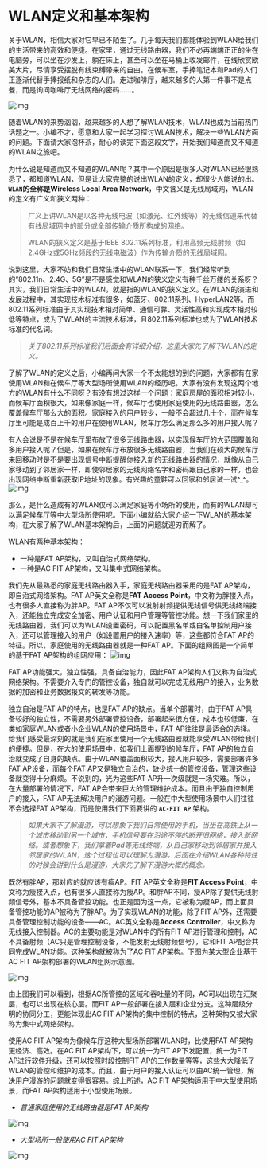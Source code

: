 # WLAN定义和基本架构

关于WLAN，相信大家对它早已不陌生了。几乎每天我们都能体验到WLAN给我们的生活带来的高效和便捷。在家里，通过无线路由器，我们不必再端端正正的坐在电脑旁，可以坐在沙发上，躺在床上，甚至可以坐在马桶上收发邮件，在线欣赏欧美大片，尽情享受摆脱有线束缚带来的自由。在候车室，手捧笔记本和Pad的人们正逐渐代替手捧报纸和杂志的人们。走进咖啡厅，越来越多的人第一件事不是点餐，而是询问咖啡厅无线网络的密码……。

 ![img](assets/53905e629242f.png)

随着WLAN的来势汹汹，越来越多的人想了解WLAN技术，WLAN也成为当前热门话题之一。小编不才，愿意和大家一起学习探讨WLAN技术，解决一些WLAN方面的问题。下面请大家泡杯茶，耐心的读完下面这段文字，开始我们知道而又不知道的WLAN之旅吧。

为什么说是知道而又不知道的WLAN呢？其中一个原因是很多人对WLAN已经很熟悉了，都知道WLAN，但是让大家完整的说出WLAN的定义，却很少人能说的出。**`WLAN`**的全称是**Wireless Local Area Network**，中文含义是无线局域网，WLAN的定义有广义和狭义两种：

> 广义上讲WLAN是以各种无线电波（如激光、红外线等）的无线信道来代替有线局域网中的部分或全部传输介质所构成的网络。
>
> WLAN的狭义定义是基于IEEE 802.11系列标准，利用高频无线射频（如2.4GHz或5GHz频段的无线电磁波）作为传输介质的无线局域网。

说到这里，大家不妨和我们日常生活中的WLAN联系一下，我们经常听到的“802.11n、2.4G、5G”是不是感觉和WLAN的狭义定义有种千丝万缕的关系呀？其实，我们日常生活中的WLAN，就是指的WLAN的狭义定义。在WLAN的演进和发展过程中，其实现技术标准有很多，如蓝牙、802.11系列、HyperLAN2等。而802.11系列标准由于其实现技术相对简单、通信可靠、灵活性高和实现成本相对较低等特点，成为了WLAN的主流技术标准，且802.11系列标准也成为了WLAN技术标准的代名词。

> *关于802.11系列标准我们后面会有详细介绍，这里大家先了解下WLAN的定义。*

了解了WLAN的定义之后，小编再问大家一个不太能想的到的问题，大家都有在家使用WLAN和在候车厅等大型场所使用WLAN的经历吧。大家有没有发现这两个地方的WLAN有什么不同呀？有没有想过这样一个问题：家庭房屋的面积相对较小，而候车厅面积很大，如果像家庭一样，候车厅也使用家庭使用的无线路由器，怎么覆盖候车厅那么大的面积。家庭接入的用户较少，一般不会超过几十个，而在候车厅里可能是成百上千的用户在使用WLAN，候车厅怎么满足那么多的用户接入呢？

有人会说是不是在候车厅里布放了很多无线路由器，以实现候车厅的大范围覆盖和多用户接入呢？但是，如果在候车厅布放很多无线路由器，当我们在硕大的候车厅来回移动时是不是要出现信号中断提醒你接入新的无线路由器的情况，就像从自己家移动到了邻居家一样，即使邻居家的无线网络名字和密码跟自己家的一样，也会出现网络中断重新获取IP地址的现象。有兴趣的童鞋可以回家和邻居试一试^_^。
 ![img](assets/53905e489ba7c.png)

那么，是什么造成有的WLAN仅可以满足家庭等小场所的使用，而有的WLAN却可以满足候车厅等中大型场所使用呢。下面小编就给大家介绍一下WLAN的基本架构，在大家了解了WLAN基本架构后，上面的问题就迎刃而解了。

WLAN有两种基本架构：

- 一种是FAT AP架构，又叫自治式网络架构。
- 一种是AC FIT AP架构，又叫集中式网络架构。

我们先从最熟悉的家庭无线路由器入手，家庭无线路由器采用的是FAT AP架构，即自治式网络架构。FAT AP英文全称是**FAT Access Point**，中文称为胖接入点，也有很多人直接称为胖AP。FAT AP不仅可以发射射频提供无线信号供无线终端接入，还能独立完成安全加密、用户认证和用户管理等管控功能。想一下我们家里的无线路由器，我们可以为WLAN设置密码，可以配置黑名单或白名单控制用户接入，还可以管理接入的用户（如设置用户的接入速率）等，这些都符合FAT AP的特征。所以，家庭使用的无线路由器就是一种FAT AP。下面的组网图是一个简单的基于FAT AP架构的组网应用：
 ![img](assets/53905ebb61092.png)

FAT AP功能强大，独立性强，具备自治能力，因此FAT AP架构人们又称为自治式网络架构。不需要介入专门的管控设备，独自就可以完成无线用户的接入，业务数据的加密和业务数据报文的转发等功能。

独立自治是FAT AP的特点，也是FAT AP的缺点。当单个部署时，由于FAT AP具备较好的独立性，不需要另外部署管控设备，部署起来很方便，成本也较低廉，在类如家庭WLAN或者小企业WLAN的使用场景中，FAT AP往往是最适合的选择。给我们感受最深刻的就是我们在家里使用一个无线路由器就能享受WLAN带给我们的便捷。但是，在大的使用场景中，如我们上面提到的候车厅，FAT AP的独立自治就变成了自身的缺点。由于WLAN覆盖面积较大，接入用户较多，需要部署许多FAT AP设备，而每个FAT AP又是独立自治的，缺少统一的管控设备，管理这些设备就变得十分麻烦。不说别的，光为这些FAT AP升一次级就是一场灾难。所以，在大量部署的情况下，FAT AP会带来巨大的管理维护成本。而且由于独自控制用户的接入，FAT AP无法解决用户的漫游问题。一般在中大型使用场景中人们往往不会选择FAT AP架构，而是使用我们下面要讲的 **`AC-FIT AP`** 架构。

> *如果大家不了解漫游，可以想象下我们日常使用的手机，当坐在高铁上从一个城市移动到另一个城市，手机信号要在沿途不停的断开旧网络，接入新网络。或者想象下，我们拿着Pad等无线终端，从自己家移动到邻居家并接入邻居家的WLAN，这个过程也可以理解为漫游。后面在介绍WLAN各种特性的时候会讲到什么是漫游，大家先了解下漫游大概的概念。*

 既然有胖AP，那对应的就应该有瘦AP。FIT AP英文全称是**FIT Access Point**，中文称为瘦接入点，也有很多人直接称为瘦AP。和胖AP不同，瘦AP除了提供无线射频信号外，基本不具备管控功能。也正是因为这一点，它被称为瘦AP，而上面具备管控功能的AP被称为了胖AP。为了实现WLAN的功能，除了FIT AP外，还需要具备管理控制功能的设备——AC。AC英文全称是**Access Controller**，中文称为无线接入控制器。AC的主要功能是对WLAN中的所有FIT AP进行管理和控制，AC不具备射频（AC只是管理控制设备，不能发射无线射频信号），它和FIT AP配合共同完成WLAN功能。这种架构就被称为了AC FIT AP架构。下图为某大型企业基于AC FIT AP架构部署的WLAN组网示意图。

 ![img](assets/53905eeb5a67d.png)

由上图我们可以看到，根据AC所管控的区域和吞吐量的不同，AC可以出现在汇聚层，也可以出现在核心层。而FIT AP一般部署在接入层和企业分支。这种层级分明的协同分工，更能体现出AC FIT AP架构的集中控制的特点，这种架构又被大家称为集中式网络架构。

使用AC FIT AP架构为像候车厅这种大型场所部署WLAN时，比使用FAT AP架构更经济、高效。在AC FIT AP架构下，可以统一为FIT AP下发配置，统一为FIT AP进行软件升级，还可以按照时段控制FIT AP的工作数量等等，这些大大降低了WLAN的管控和维护的成本。而且，由于用户的接入认证可以由AC统一管理，解决用户漫游的问题就变得很容易。综上所述，AC FIT AP架构适用于中大型使用场景，而FAT AP架构适用于小型使用场景。

- *普通家庭使用的无线路由器是FAT AP架构*

 ![img](assets/53905efc1f87f.png)

- *大型场所一般使用AC FIT AP架构*

 ![img](assets/53905f0c04978.png)

